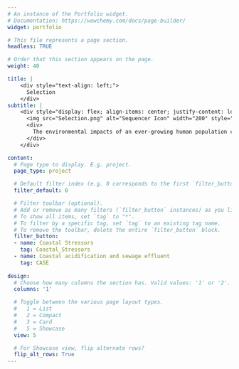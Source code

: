 ```yaml
---
# An instance of the Portfolio widget.
# Documentation: https://wowchemy.com/docs/page-builder/
widget: portfolio

# This file represents a page section.
headless: TRUE

# Order that this section appears on the page.
weight: 40

title: |
    <div style="text-align: left;">
      Selection
    </div> 
subtitle: |
    <div style="display: flex; align-items: center; justify-content: left; text-align: justify;">
      <img src="Selection.png" alt="Sequencer Icon" width="200" style="margin-right: 40px;">
      <div>
        The environmental impacts of an ever-growing human population cross multiple spatial and temporal boundaries, and marine organisms experience all of these stressors simultaneously, increasing the need for research on synergistic effects.  
      </div>
    </div>   

content:
  # Page type to display. E.g. project.
  page_type: project

  # Default filter index (e.g. 0 corresponds to the first `filter_button` instance below).
  filter_default: 0

  # Filter toolbar (optional).
  # Add or remove as many filters (`filter_button` instances) as you like.
  # To show all items, set `tag` to "*".
  # To filter by a specific tag, set `tag` to an existing tag name.
  # To remove the toolbar, delete the entire `filter_button` block.
  filter_button:
  - name: Coastal Stressors
    tag: Coastal_Stressors
  - name: Coastal acidification and sewage effluent
    tag: CASE
 
design:
  # Choose how many columns the section has. Valid values: '1' or '2'.
  columns: '1'

  # Toggle between the various page layout types.
  #   1 = List
  #   2 = Compact
  #   3 = Card
  #   5 = Showcase
  view: 5

  # For Showcase view, flip alternate rows?
  flip_alt_rows: True
---
```

